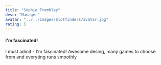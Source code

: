 ```yaml
---
title: "Sophie Tremblay"
desc: "Manager"
avatar: "../../images/Slotfinders/avatar.jpg"
rating: 5
---
```

#### I'm fascinated!
I must admit - I'm fascinated! Awesome desing, many games to choose from and everyting runs smoothly